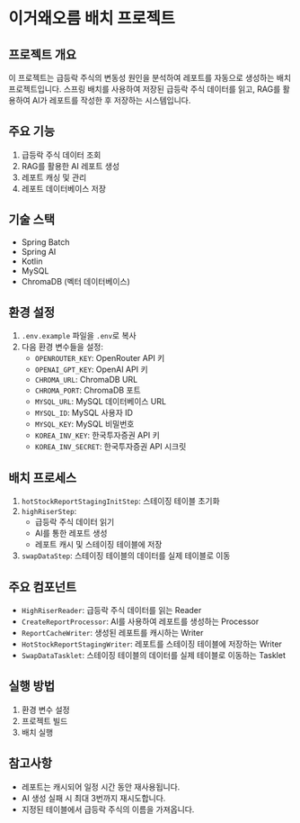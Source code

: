 # 이거왜오름 배치 프로젝트

## 프로젝트 개요
이 프로젝트는 급등락 주식의 변동성 원인을 분석하여 레포트를 자동으로 생성하는 배치 프로젝트입니다. 스프링 배치를 사용하여 저장된 급등락 주식 데이터를 읽고, RAG를 활용하여 AI가 레포트를 작성한 후 저장하는 시스템입니다.

## 주요 기능
1. 급등락 주식 데이터 조회
2. RAG를 활용한 AI 레포트 생성
3. 레포트 캐싱 및 관리
4. 레포트 데이터베이스 저장

## 기술 스택
- Spring Batch
- Spring AI
- Kotlin
- MySQL
- ChromaDB (벡터 데이터베이스)

## 환경 설정
1. `.env.example` 파일을 `.env`로 복사
2. 다음 환경 변수들을 설정:
   - `OPENROUTER_KEY`: OpenRouter API 키
   - `OPENAI_GPT_KEY`: OpenAI API 키
   - `CHROMA_URL`: ChromaDB URL
   - `CHROMA_PORT`: ChromaDB 포트
   - `MYSQL_URL`: MySQL 데이터베이스 URL
   - `MYSQL_ID`: MySQL 사용자 ID
   - `MYSQL_KEY`: MySQL 비밀번호
   - `KOREA_INV_KEY`: 한국투자증권 API 키
   - `KOREA_INV_SECRET`: 한국투자증권 API 시크릿

## 배치 프로세스
1. `hotStockReportStagingInitStep`: 스테이징 테이블 초기화
2. `highRiserStep`: 
   - 급등락 주식 데이터 읽기
   - AI를 통한 레포트 생성
   - 레포트 캐시 및 스테이징 테이블에 저장
3. `swapDataStep`: 스테이징 테이블의 데이터를 실제 테이블로 이동

## 주요 컴포넌트
- `HighRiserReader`: 급등락 주식 데이터를 읽는 Reader
- `CreateReportProcessor`: AI를 사용하여 레포트를 생성하는 Processor
- `ReportCacheWriter`: 생성된 레포트를 캐시하는 Writer
- `HotStockReportStagingWriter`: 레포트를 스테이징 테이블에 저장하는 Writer
- `SwapDataTasklet`: 스테이징 테이블의 데이터를 실제 테이블로 이동하는 Tasklet

## 실행 방법
1. 환경 변수 설정
2. 프로젝트 빌드
3. 배치 실행

## 참고사항
- 레포트는 캐시되어 일정 시간 동안 재사용됩니다.
- AI 생성 실패 시 최대 3번까지 재시도합니다.
- 지정된 테이블에서 급등락 주식의 이름을 가져옵니다.


